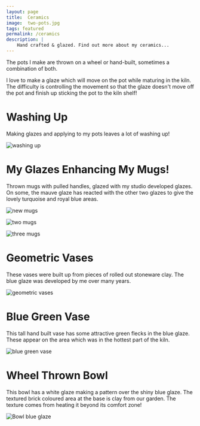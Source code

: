 ```yaml
---
layout: page
title:  Ceramics
image:  two-pots.jpg
tags: featured
permalink: /ceramics
description: |
    Hand crafted & glazed. Find out more about my ceramics...
---
```

The pots I make are thrown on a wheel or hand-built, sometimes a combination of both.

I love to make a glaze which will move on the pot while maturing in the kiln. The difficulty is controlling the movement so that the glaze doesn't move off the pot and finish up sticking the pot to the kiln shelf!

# Washing Up

Making glazes and applying to my pots leaves a lot of washing up!

![washing up](/images/Washing-Up.jpg)

# My Glazes Enhancing My Mugs!

Thrown mugs with pulled handles, glazed with my studio developed glazes. On some, the mauve glaze has reacted with the other two glazes to give the lovely turquoise and royal blue areas.

![new mugs](/images/New-Mugs.jpg)

![two mugs](/images/Two-Mugs.jpg)

![three mugs](/images/Mug-Group.jpg)

# Geometric Vases

These vases were built up from pieces of rolled out stoneware clay.
The blue glaze was developed by me over many years.

![geometric vases](/images/Geometric-Vases.JPG)

# Blue Green Vase

This tall hand built vase has some attractive green flecks in the blue glaze. 
These appear on the area which was in the hottest part of the kiln. 

![blue green vase](/images/Blue-Green-Vase.jpg)

# Wheel Thrown Bowl

This bowl has a white glaze making a pattern over the shiny blue glaze. 
The textured brick coloured area at the base is clay from our garden. The texture comes from heating it beyond its comfort zone!

![Bowl blue glaze](/images/Bowl-blue-glaze.jpg)
